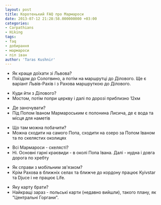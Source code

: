 ```yaml
---
layout: post
title: Коротенький FAQ про Мармароси
date: 2013-07-12 21:28:58.000000000 +03:00
categories:
- Carpathians
- Hiking
tags:
- faq
- добирання
- мармароси
- піп іван
author: 'Taras Kushnir'
---
```

<ul>
<li>Як краще доїхати зі Львова?</li>
<li>Поїздом до Солотвино, а потім на маршрутці до Ділового. Ще є варіант Львів-Рахів і з Рахова маршруткою до Ділового.</li>
</ul>
<ul>
<li>Куди йти з Ділового?</li>
<li>Мостом, потім попри церкву і далі по дорозі приблизно 12км</li>
</ul>
<ul>
<li>Де заночувати?</li>
<li>Під Попом Іваном Мармароським є полонина Лисича, де є вода та місця для наметів</li>
</ul>
<ul>
<li>Що там можна побачити?</li>
<li>Можна сходити на самого Попа, сходити на озеро за Попом Іваном та по скелястих околицях</li>
</ul>
<ul>
<li>Всі Мармароси - скелясті?</li>
<li>Ні. Основні гарні краєвиди - в околі Попа Івана. Далі - нудна і довга дорога по хребту</li>
</ul>
<ul>
<li>Як справи з мобільним зв'язком?</li>
<li>Крім Рахова в ближніх селах та ближче до кордону працює Kyivstar та Djuce і не працює Life.</li>
</ul>
<ul>
<li>Яку карту брати?</li>
<li>Найкращі зараз - польські карти (недавно вийшли), такого плану, як "Центральні Горгани".</li>
</ul>
